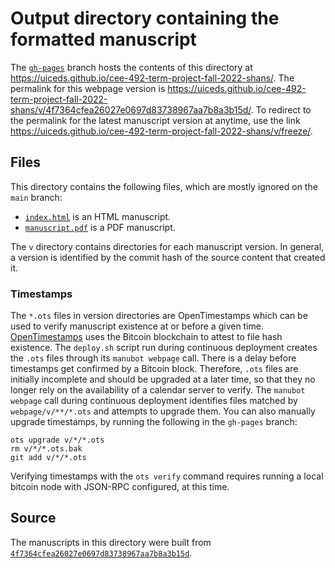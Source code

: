 # Output directory containing the formatted manuscript

The [`gh-pages`](https://github.com/uiceds/cee-492-term-project-fall-2022-shans/tree/gh-pages) branch hosts the contents of this directory at <https://uiceds.github.io/cee-492-term-project-fall-2022-shans/>.
The permalink for this webpage version is <https://uiceds.github.io/cee-492-term-project-fall-2022-shans/v/4f7364cfea26027e0697d83738967aa7b8a3b15d/>.
To redirect to the permalink for the latest manuscript version at anytime, use the link <https://uiceds.github.io/cee-492-term-project-fall-2022-shans/v/freeze/>.

## Files

This directory contains the following files, which are mostly ignored on the `main` branch:

+ [`index.html`](index.html) is an HTML manuscript.
+ [`manuscript.pdf`](manuscript.pdf) is a PDF manuscript.

The `v` directory contains directories for each manuscript version.
In general, a version is identified by the commit hash of the source content that created it.

### Timestamps

The `*.ots` files in version directories are OpenTimestamps which can be used to verify manuscript existence at or before a given time.
[OpenTimestamps](https://opentimestamps.org/) uses the Bitcoin blockchain to attest to file hash existence.
The `deploy.sh` script run during continuous deployment creates the `.ots` files through its `manubot webpage` call.
There is a delay before timestamps get confirmed by a Bitcoin block.
Therefore, `.ots` files are initially incomplete and should be upgraded at a later time, so that they no longer rely on the availability of a calendar server to verify.
The `manubot webpage` call during continuous deployment identifies files matched by `webpage/v/**/*.ots` and attempts to upgrade them.
You can also manually upgrade timestamps, by running the following in the `gh-pages` branch:

```shell
ots upgrade v/*/*.ots
rm v/*/*.ots.bak
git add v/*/*.ots
```

Verifying timestamps with the `ots verify` command requires running a local bitcoin node with JSON-RPC configured, at this time.

## Source

The manuscripts in this directory were built from
[`4f7364cfea26027e0697d83738967aa7b8a3b15d`](https://github.com/uiceds/cee-492-term-project-fall-2022-shans/commit/4f7364cfea26027e0697d83738967aa7b8a3b15d).

